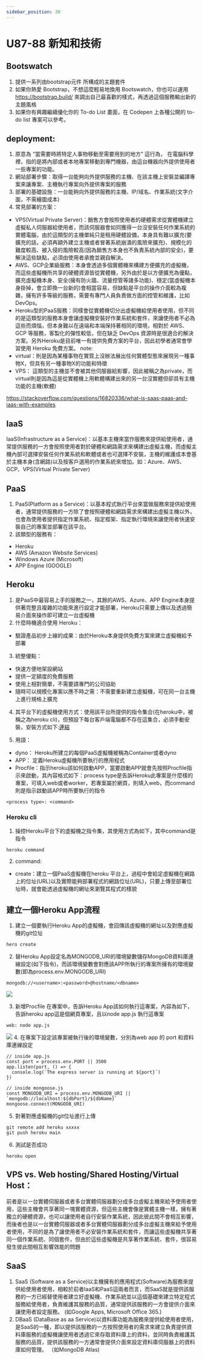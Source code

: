 ```yaml
---
sidebar_position: 30
---
```


# U87-88 新知和技術



## Bootswatch
1. 提供一系列由bootstrap元件 所構成的主題套件
2.  如果你熱愛 Bootstrap，不想這麼輕易地換用 Bootswatch，你也可以運用 https://bootstrap.build/ 來調出自己最喜歡的樣式，再透過這個服務輸出新的主題風格
3. 如果你有興趣繼續優化你的 To-do List 畫面，在 Codepen 上各種公開的 to-do list 專案可以參考。



## deployment: 
1. 原意為 “當需要時將特定人事物移動至需要用到的地方” 這行為， 在電腦科學裡，指的是將內部或者本地專案移動到專門機器，由這台機器向外提供使用者一些專案的功能。
2. 網站部署步驟：取得一台能夠向外提供服務的主機、在該主機上安裝並編譯專案來讓專案、主機執行專案向外提供專案的服務
3. 部署的基礎設施：一台能夠向外提供服務的主機、IP/域名、作業系統(文字介面，不需繪圖成本)
4. 常見部署的方案：
  - VPS(Virtual Private Server)：銷售方會按照使用者的硬體需求從實體機建立虛擬私人伺服器給使用者，而該伺服器會如同獲得一台沒安裝任何作業系統的實體電腦，由於這類型的主機單純只是租用硬體設備，本身具有難以擴充(要擴充的話，必須再額外建立主機或者冒著系統崩潰的風險來擴充)、規模化的難度較高、被入侵的風險較高(因為銷售方本身也不負責系統內部的安全)，要解決這些缺點，必須由使用者承擔並親自解決。
  - AWS、GCP企業級服務：本身會透過多個實體機來構建方便擴充的虛擬機，而這些虛擬機所共享的硬體資源皆從實體機，另外由於是以方便擴充為優點，擴充虛擬機本身、安全(擁有防火牆、流量控管等諸多功能)、穩定(當虛擬機本身掛掉，會立即換一台新的)會相當容易，但缺點是平台的操作介面較為複雜，擁有許多等級的服務，需要有專門人員負責做方面的控管和維護，比如DevOps。
  - Heroku型的PaaS服務：同樣會從實體機切分出虛擬機給使用者使用，但不同的是這類型的服務本身會讓虛擬機安裝好作業系統和套件，來讓使用者不必為這些而煩惱，但本身難以在遠端和本端保持著相同的環境，相對於 AWS、GCP 等服務，客製化的彈性較低，但在缺乏 DevOps 資源時是很適合的解決方案。另外Heroku是目前唯一有提供免費方案的平台，因此初學者通常會學習使用 Heroku 免費方案。
note:
  - virtual：則是因為某種事物在實質上沒辦法展出任何實體型態來展現另一種事物X，但具有另一種事物X的功能和特徵
  - VPS： 這類型的主機並不會被其他伺服器給影響，因此被稱之為private，而virtual則是因為這是從實體機上用軟體構建出來的另一台沒實體但卻具有主機功能的主機(軟體)

https://stackoverflow.com/questions/16820336/what-is-saas-paas-and-iaas-with-examples

## IaaS
IaaS(Infrastructure as a Service)：以基本主機來當作服務來提供給使用者，通常提供服務的一方會按照使用者對於硬體和網路需求來構建出虛擬主機，而虛擬主機內部可選擇安裝任何作業系統和軟體或者也可選擇不安裝，主機的維護成本會基於主機本身(含網路)以及按客戶選用的作業系統來增加。如：Azure、AWS、GCP、VPS(Virtual Private Server)
    
## PaaS
1. PaaS(Platform as a Service)：以基本程式執行平台來當做服務來提供給使用者，通常提供服務的一方除了會按照硬體和網路需求來構建出虛擬主機以外，也會為使用者提供指定作業系統、指定框架、指定執行環境來讓使用者快速安裝自己的專案並部署在該平台。
2. 該類型的服務有：
  - Heroku
  - AWS (Amazon Website Services)
  - Windows Azure (Microsoft)
  - APP Engine (GOOGLE)

## Heroku
1. 是PaaS中最容易上手的服務之一，其餘的AWS、Azure、APP Engine本身提供著完整且複雜的功能來進行設定才能部署，Heroku只需要上傳以及透過簡易介面來操作即可建立一台虛擬機
2. 什麼時機適合使用 Heroku：
  - 驗證產品初步上線的成果：由於Heroku本身提供免費方案來建立虛擬機給予部署
3. 統整優點：
  - 快速方便地架設網站
  - 提供一定額度的免費服務
  - 使用上相對簡單，不需要請專門的公司協助
  - 隨時可以規模化專案以應不時之需：不需要重新建立虛擬機，可在同一台主機上進行規格上擴充


4. 其平台下的虛擬機使用方式：使用該平台所提供的指令集合(在heroku中，被稱之為heroku cli)，但預設下每台客戶端電腦都不存在這集合，必須手動安裝，安裝方式如下:[連結](https://devcenter.heroku.com/articles/heroku-cli#download-and-install)

5. 用語：
  - dyno： Heroku所建立的每個PaaS虛擬機被稱為Container或者dyno
  - APP： 定義Heroku虛擬機所要執行的應用程式
  - Procfile：指示heroku該如何啟動APP，當要啟動APP就會先按照Procfile指示來啟動，其內容格式如下：process type是告訴Heroku此專案是什麼樣的專案，可填入web或者worker，若專案屬於網頁，則填入web，而command則是指示啟動該APP時所要執行的指令
  ```
  <process type>: <command>
  ```

### Heroku cli
1. 操控Heroku平台下的虛擬機之指令集，其使用方式為如下，其中command是指令
```
heroku command
```
2. command:

  - create：建立一個PaaS虛擬機在heroku 平台上，過程中會給定虛擬機在網路上的位址(URL)以及實際能夠部署程式的網路位址(URL)，只要上傳至部署位址時，就會能透過虛擬機的網址來瀏覽其程式的樣貌

## 建立一個Heroku App流程
1. 建立一個要執行Heroku App的虛擬機，會回傳該虛擬機的網址以及對應虛擬機的git位址
```
hero create
```
2. 替Heroku App設定名為MONGODB_URI的環境變數儲存MongoDB資料庫連線設定(如下指令)，而該環境變數會對應該APP所執行的專案所擁有的環境變數(即為process.env.MONGODB_URI)
```
mongodb://<username>:<password>@hostname/<dbname>
```
![](https://res.cloudinary.com/dqfxgtyoi/image/upload/v1638892803/blog/srello/envsetting_vem0lb.png)

3. 新增Procfile 在專案中，告訴Heroku App該如何執行這專案，內容為如下，告訴heroku app這是個網頁專案，且以node app.js 執行這專案
```
web: node app.js
```
![](https://res.cloudinary.com/dqfxgtyoi/image/upload/v1638893047/blog/srello/Procfile_vqvnaa.png)
4. 在專案下設定該專案被執行後的環境變數，分別為web app 的 port 和資料庫連線設定
```
// inside app.js
const port = process.env.PORT || 3500
app.listen(port, () => {
  console.log(`The express server is running at ${port}`)
})

// inside mongoose.js
const MONGODB_URI = process.env.MONGODB_URI || `mongodb://localhost:${dbPort}/${dbName}`
mongoose.connect(MONGODB_URI)
```

5. 對著對應虛擬機的git位址進行上傳
```
git remote add heroku xxxxx
git push heroku main
```

6. 測試是否成功
```
heroku open
```

## VPS vs. Web hosting/Shared Hosting/Virtual Host：
前者是以一台實體伺服器或者多台實體伺服器劃分成多台虛擬主機來給予使用者使用，這些主機會共享著同一塊實體資源，但這些主機會像是實體主機一樣，擁有著獨立的硬體資源，也可以讓使用者自行安裝作業系統，因此彼此間不會相互影響，而後者也是以一台實體伺服器或者多台實體伺服器劃分成多台虛擬主機來給予使用者使用，不同的是為了讓使用者不必安裝作業系統和套件，而讓這些虛擬機共享著同一個作業系統、同個套件，但由於這些虛擬機是共享著作業系統、套件，很容易發生彼此間相互影響效能的問題




## SaaS
1. SaaS (Software as a Service)以主機擁有的應用程式(Software)為服務來提供給使用者使用，相較於前者IaaS和PaaS這兩者而言，而SaaS就是提供該服務的一方已經替使用者建立好虛擬機、作業系統並以這個基礎來建立特定程式服務給使用者，負責維護其服務的品質，通常提供該服務的一方會提供介面來讓使用者設定服務。 (如Google Apps, Microsoft Office 365.)
2. DBaaS (DataBase as aa Service)以資料庫功能為服務來提供給使用者使用，是SaaS的一種，即以提供該服務的一方按照使用者的需求來建立負責提供資料庫服務的虛擬機讓使用者透過它來存取資料庫上的資料，並同時負責維護其服務的品質，提供該服務的一方通常會提供介面來設定資料庫伺服器上的資料庫如何管理。 （如MongoDB Atlas)